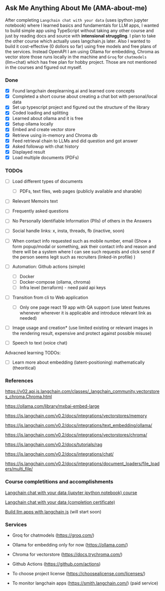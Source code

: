 ## Ask Me Anything About Me (AMA-about-me)

After completing `Langchain chat with your data` (uses ipython jupyter notebook) where I learned basics and fundamentals for LLM apps, I wanted to build simple app using TypeScript without taking any other course and just by reading docs and source with **intensional struggling**. I plan to take the other course which actually uses langchain.js later. Also I wanted to build it cost-effective (0 dollors so far) using free models and free plans of the services. Instead OpenAPI I am using Ollama for embedding, Chroma as vector store those runs locally in the machine and `Groq` for `chatmodels` (llm+chat) which has free plan for hobby project. Those are not mentioned in the courses and figured out myself.

### Done

- [x] Found langchain deeplearning.ai and learned core concepts
- [x] Completed a short course about creating a chat bot with personal/local data
- [x] Set up typescript project and figured out the structure of the library
- [x] Coded loading and splitting
- [x] Learned about ollama and it is free
- [x] Setup ollama locally
- [x] Embed and create vector store
- [x] Retrieve using in-memory and Chroma db
- [x] Feed retrieval chain to LLMs and did question and got answer
- [x] Asked followup with chat history
- [x] Displayed result
- [x] Load multiple documents (PDFs)

### TODOs

- [ ] Load different types of documents
  - [ ] PDFs, text files, web pages (publicly available and sharable)
- [ ] Relevant Memoirs text
- [ ] Frequently asked questions
- [ ] No Personally Identifiable Information (PIIs) of others in the
      Answers
- [ ] Social handle links: x, insta, threads, fb (inactive, soon)
- [ ] When contact info requested such as mobile number, email (Show a form popup/modal or something, ask their contact info and reason and there will be a system where I can see such requests and click send if the person seems legit such as recruiters (linked-in profile) )

- [ ] Automation: Github actions (simple)
  - [ ] Docker
  - [ ] Docker-compose (ollama, chroma)
  - [ ] Infra level (terraform) - need paid api keys
- [ ] Transition from cli to Web application

  - [ ] Only one page react 19 app with QA support (use latest features whenever wherever it is applicable and introduce relevant link as needed)

- [ ] Image usage and creation\* (use limited existing or relevant images in the rendering result, expensive and protect against possible misuse)
- [ ] Speech to text (voice chat)

Advacned learning TODOs:

- [ ] Learn more about embedding (latent-positioning) mathematically (theoritical)

### References

https://v02.api.js.langchain.com/classes/_langchain_community.vectorstores_chroma.Chroma.html

https://ollama.com/library/mxbai-embed-large

https://js.langchain.com/v0.2/docs/integrations/vectorstores/memory

https://js.langchain.com/v0.2/docs/integrations/text_embedding/ollama/

https://js.langchain.com/v0.2/docs/integrations/vectorstores/chroma/

https://js.langchain.com/v0.2/docs/tutorials/rag

https://js.langchain.com/v0.2/docs/integrations/chat/

https://js.langchain.com/v0.2/docs/integrations/document_loaders/file_loaders/multi_file/

### Course completitions and accomplishments

[Langchain chat with your data (jupyter ipython notebook) course](https://learn.deeplearning.ai/courses/langchain-chat-with-your-data/lesson/1/introduction)

[Langchain chat with your data (completion certificate)](https://learn.deeplearning.ai/accomplishments/f72f24f1-9ad2-4bc0-b8c2-33cbecb81ec2?usp=sharing)

[Build llm apps with langchain js](https://learn.deeplearning.ai/courses/build-llm-apps-with-langchain-js/lesson/1/introduction) (will start soon)

### Services

- Groq for chatmodels (https://groq.com/)
- Ollama for embedding only for now (https://ollama.com/)
- Chroma for vectorstore (https://docs.trychroma.com/)
- Github Actions (https://github.com/actions)

- To choose project license (https://choosealicense.com/licenses/)
- To monitor langchain apps (https://smith.langchain.com/) (paid service)
